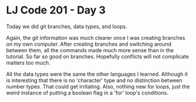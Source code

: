 # LJ Code 201 - Day 3  
Today we did git branches, data types, and loops.  

Again, the git information was much clearer once I was creating branches on my own computer. After creating branches and switching around between them, all the commands made much more sense than in the tutorial. So far so good on branches. Hopefully conflicts will not complicate matters too much.

All the data types were the same the other languages I learned. Although it is interesting that there is no 'character' type and no distinction between number types. That could get irritating.
Also, nothing new for loops, just the weird instance of putting a boolean flag in a 'for' loop's conditions.
